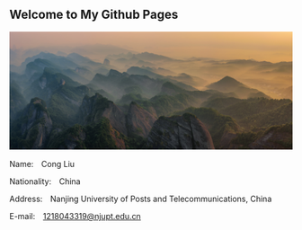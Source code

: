 ## Welcome to My Github Pages
![Image of 001](/images/images01.jpg)

Name:  Cong Liu  

Nationality:  China  

Address:  Nanjing University of Posts and Telecommunications, China  

E-mail:  1218043319@njupt.edu.cn  



